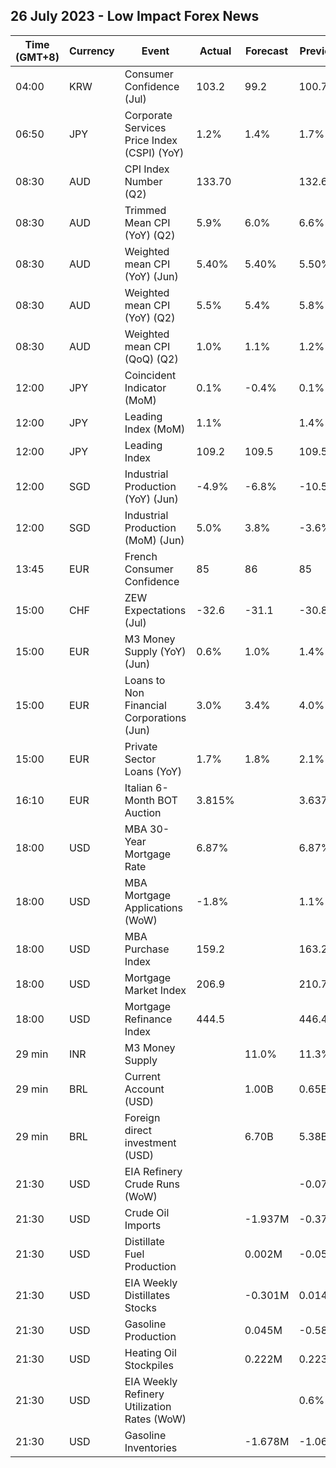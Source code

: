 ## 26 July 2023 - Low Impact Forex News

| Time (GMT+8) | Currency | Event | Actual | Forecast | Previous |
|------|----------|-------|--------|----------|----------|
| 04:00 | KRW | Consumer Confidence (Jul) | 103.2 | 99.2 | 100.7 |
| 06:50 | JPY | Corporate Services Price Index (CSPI) (YoY) | 1.2% | 1.4% | 1.7% |
| 08:30 | AUD | CPI Index Number (Q2) | 133.70 |  | 132.60 |
| 08:30 | AUD | Trimmed Mean CPI (YoY) (Q2) | 5.9% | 6.0% | 6.6% |
| 08:30 | AUD | Weighted mean CPI (YoY) (Jun) | 5.40% | 5.40% | 5.50% |
| 08:30 | AUD | Weighted mean CPI (YoY) (Q2) | 5.5% | 5.4% | 5.8% |
| 08:30 | AUD | Weighted mean CPI (QoQ) (Q2) | 1.0% | 1.1% | 1.2% |
| 12:00 | JPY | Coincident Indicator (MoM) | 0.1% | -0.4% | 0.1% |
| 12:00 | JPY | Leading Index (MoM) | 1.1% |  | 1.4% |
| 12:00 | JPY | Leading Index | 109.2 | 109.5 | 109.5 |
| 12:00 | SGD | Industrial Production (YoY) (Jun) | -4.9% | -6.8% | -10.5% |
| 12:00 | SGD | Industrial Production (MoM) (Jun) | 5.0% | 3.8% | -3.6% |
| 13:45 | EUR | French Consumer Confidence | 85 | 86 | 85 |
| 15:00 | CHF | ZEW Expectations (Jul) | -32.6 | -31.1 | -30.8 |
| 15:00 | EUR | M3 Money Supply (YoY) (Jun) | 0.6% | 1.0% | 1.4% |
| 15:00 | EUR | Loans to Non Financial Corporations (Jun) | 3.0% | 3.4% | 4.0% |
| 15:00 | EUR | Private Sector Loans (YoY) | 1.7% | 1.8% | 2.1% |
| 16:10 | EUR | Italian 6-Month BOT Auction | 3.815% |  | 3.637% |
| 18:00 | USD | MBA 30-Year Mortgage Rate | 6.87% |  | 6.87% |
| 18:00 | USD | MBA Mortgage Applications (WoW) | -1.8% |  | 1.1% |
| 18:00 | USD | MBA Purchase Index | 159.2 |  | 163.2 |
| 18:00 | USD | Mortgage Market Index | 206.9 |  | 210.7 |
| 18:00 | USD | Mortgage Refinance Index | 444.5 |  | 446.4 |
| 29 min | INR | M3 Money Supply |  | 11.0% | 11.3% |
| 29 min | BRL | Current Account (USD) |  | 1.00B | 0.65B |
| 29 min | BRL | Foreign direct investment (USD) |  | 6.70B | 5.38B |
| 21:30 | USD | EIA Refinery Crude Runs (WoW) |  |  | -0.074M |
| 21:30 | USD | Crude Oil Imports |  | -1.937M | -0.376M |
| 21:30 | USD | Distillate Fuel Production |  | 0.002M | -0.054M |
| 21:30 | USD | EIA Weekly Distillates Stocks |  | -0.301M | 0.014M |
| 21:30 | USD | Gasoline Production |  | 0.045M | -0.584M |
| 21:30 | USD | Heating Oil Stockpiles |  | 0.222M | 0.223M |
| 21:30 | USD | EIA Weekly Refinery Utilization Rates (WoW) |  |  | 0.6% |
| 21:30 | USD | Gasoline Inventories |  | -1.678M | -1.066M |
